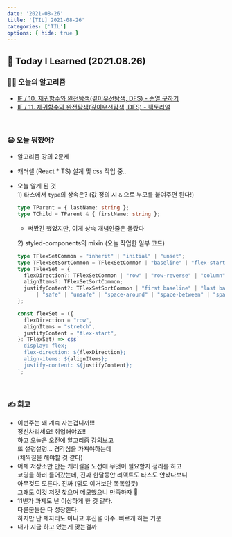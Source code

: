 ```yaml
---
date: '2021-08-26'
title: '[TIL] 2021-08-26'
categories: ['TIL']
options: { hide: true }
---
```


## 🚀 Today I Learned (2021.08.26)

### **👨‍💻 오늘의 알고리즘**

- [IF / 10. 재귀함수와 완전탐색(깊이우선탐색, DFS) - 순열 구하기](https://github.com/17-sss/Algorithm/blob/master/codes/Inflearn-JS_Algorithm/Section08/10-%EC%88%9C%EC%97%B4%20%EA%B5%AC%ED%95%98%EA%B8%B0/210826/10.md)
- [IF / 11. 재귀함수와 완전탐색(깊이우선탐색, DFS) - 팩토리얼](https://github.com/17-sss/Algorithm/blob/master/codes/Inflearn-JS_Algorithm/Section08/11-%ED%8C%A9%ED%86%A0%EB%A6%AC%EC%96%BC/210826/11.md)

<br/>

### **😆 오늘 뭐했어?**

- 알고리즘 강의 2문제
- 캐러셀 (React \* TS) 설계 및 css 작업 중..
- 오늘 알게 된 것  
  1\) 타스에서 `type`의 상속은? (값 정의 시 `&` 으로 부모를 붙여주면 된다!)
  ```ts
  type TParent = { lastName: string };
  type TChild = TParent & { firstName: string };
  ```
  - 써봤긴 했었지만, 이게 상속 개념인줄은 몰랐다

  2\) styled-components의 mixin (오늘 작업한 일부 코드)
  ```ts
  type TFlexSetCommon = "inherit" | "initial" | "unset";
  type TFlexSetSortCommon = TFlexSetCommon | "baseline" | "flex-start" | "flex-end" | "center" | "stretch";
  type TFlexSet = {
    flexDirection?: TFlexSetCommon | "row" | "row-reverse" | "column" | "column-reverse";
    alignItems?: TFlexSetSortCommon;
    justifyContent?: TFlexSetSortCommon | "first baseline" | "last baseline" | "left" | "right" | "start" | "end" 
        | "safe" | "unsafe" | "space-around" | "space-between" | "space-evenly";
  };

  const flexSet = ({
    flexDirection = "row",
    alignItems = "stretch",
    justifyContent = "flex-start",
  }: TFlexSet) => css`
    display: flex;
    flex-direction: ${flexDirection};
    align-items: ${alignItems};
    justify-content: ${justifyContent};
  `;
  ```

<br/>

### **✍️ 회고**

- 이번주는 왜 계속 자는겁니까!!!  
  정신차리세요! 취업해야죠!!  
  하고 오늘은 오전에 알고리즘 강의보고  
  또 설렁설렁... 경각심을 가져야하는데  
  (채찍질을 해야할 것 같다)
- 어제 저장소만 만든 캐러셀을 노션에 무엇이 필요할지 정리를 하고  
  코딩을 하러 들어갔는데, 진짜 한달동안 리액트도 타스도 안봤다보니  
  아무것도 모른다. 진짜 (닭도 이거보단 똑똑할듯)  
  그래도 이것 저것 찾으며 메모했으니 만족하자 🥲
- 11번가 과제도 난 이상하게 한 것 같다.  
  다른분들은 다 성장한다.  
  하지만 난 제자리도 아니고 후진을 아주..빠르게 하는 기분  
- 내가 지금 하고 있는게 맞는걸까
